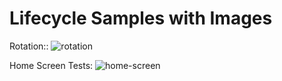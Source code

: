 # Lifecycle Samples with Images

Rotation::
![rotation](https://user-images.githubusercontent.com/25743579/199731877-4128f848-ceaa-48e3-a036-a894e49fac53.PNG)

Home Screen Tests:
![home-screen](https://user-images.githubusercontent.com/25743579/199733101-75151b73-57fe-4ac9-b20a-f88e66025599.PNG)